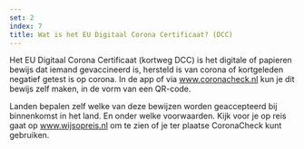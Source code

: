 ```yaml
---
set: 2
index: 7
title: Wat is het EU Digitaal Corona Certificaat? (DCC)
---
```

Het EU Digitaal Corona Certificaat (kortweg DCC) is het digitale of papieren bewijs dat iemand gevaccineerd is, hersteld is van corona of kortgeleden negatief getest is op corona. In de app of via <a href="https://www.coronacheck.nl" rel="noopener noreferrer" target="_blank">www.coronacheck.nl</a> kun je dit bewijs zelf maken, in de vorm van een QR-code.

Landen bepalen zelf welke van deze bewijzen worden geaccepteerd bij binnenkomst in het land. En onder welke voorwaarden. Kijk voor je op reis gaat op <a href="https://www.wijsopreis.nl" rel="noopener noreferrer" target="_blank">www.wijsopreis.nl</a> om te zien of je ter plaatse CoronaCheck kunt gebruiken.

